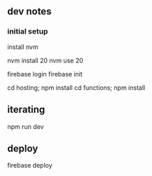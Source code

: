 
## dev notes

### initial setup
install nvm

nvm install 20
nvm use 20

firebase login
firebase init


cd hosting; npm install
cd functions; npm install

## iterating
npm run dev 

## deploy
firebase deploy
